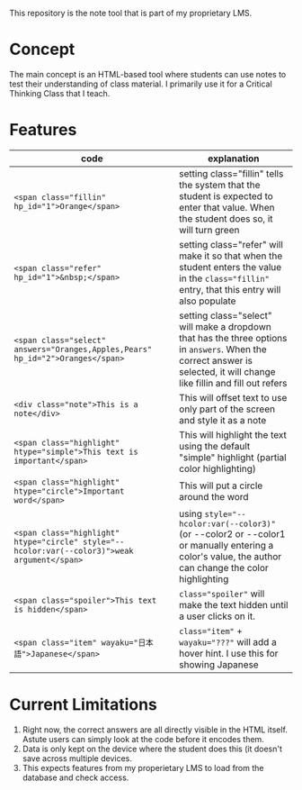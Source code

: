 This repository is the note tool that is part of my proprietary LMS.

# Concept

The main concept is an HTML-based tool where students can use notes to test their understanding of class material.  I primarily use it for a Critical Thinking Class that I teach.

# Features

|code|explanation|
|----|-----|
|`<span class="fillin" hp_id="1">Orange</span>`| setting class="fillin" tells the system that the student is expected to enter that value. When the student does so, it will turn green |
|`<span class="refer" hp_id="1">&nbsp;</span>` | setting class="refer" will make it so that when the student enters the value in the `class="fillin"` entry, that this entry will also populate |
|`<span class="select" answers="Oranges,Apples,Pears" hp_id="2">Oranges</span>` | setting class="select" will make a dropdown that has the three options in `answers`. When the correct answer is selected, it will change like fillin and fill out refers |
|`<div class="note">This is a note</div>` |  This will offset text to use only part of the screen and style it as a note |
|`<span class="highlight" htype="simple">This text is important</span>`| This will highlight the text using the default "simple" highlight (partial color highlighting) |
|`<span class="highlight" htype="circle">Important word</span>`| This will put a circle around the word |
|`<span class="highlight" htype="circle" style="--hcolor:var(--color3)">weak argument</span>` | using `style="--hcolor:var(--color3)"` (or --color2 or --color1 or manually entering a color's value, the author can change the color highlighting |
|`<span class="spoiler">This text is hidden</span>` | `class="spoiler"` will make the text hidden until a user clicks on it. |
|`<span class="item" wayaku="日本語">Japanese</span>` | `class="item"` + `wayaku="???"` will add a hover hint. I use this for showing Japanese |


# Current Limitations

1. Right now, the correct answers are all directly visible in the HTML itself. Astute users can simply look at the code before it encodes them.
2. Data is only kept on the device where the student does this (it doesn't save across multiple devices.
3. This expects features from my properietary LMS to load from the database and check access.
